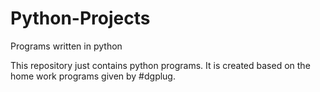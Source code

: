 Python-Projects
===============

Programs written in python

This repository just contains python programs. It is created based on the home work programs given by #dgplug.
